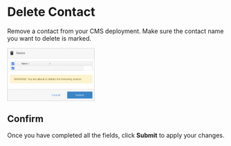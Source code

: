 # Delete Contact

Remove a contact from your CMS deployment. Make sure the contact name you want to delete is marked.

<img src="../../../images/delete-contact1.png" alt="delete-contact" style="width: 40%; display: block"></a>

## Confirm

Once you have completed all the fields, click **Submit** to apply your changes.